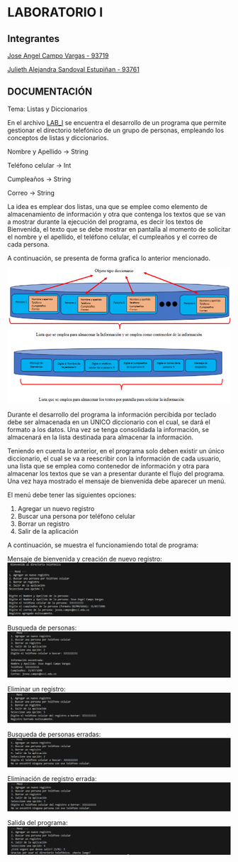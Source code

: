 # LABORATORIO I
## Integrantes
[Jose Angel Campo Vargas - 93719](https://github.com/Jose-Angel-Campo-Vargas)

[Julieth Alejandra Sandoval Estupiñan - 93761](https://github.com/Julieth-Sandoval)

## DOCUMENTACIÓN
Tema: Listas y Diccionarios

En el archivo [LAB_I](/LABORATORIO_I/LAB_I.py) se encuentra el desarrollo de  un programa que permite gestionar el directorio telefónico de un grupo de personas, empleando los conceptos de listas y diccionarios.

Nombre y Apellido → String

Teléfono celular → Int

Cumpleaños → String

Correo → String

La idea es emplear dos listas, una que se emplee como elemento de almacenamiento de información y otra que contenga los textos que se van a mostrar durante la ejecución del programa, es decir los textos de Bienvenida, el texto que se debe mostrar en pantalla al momento de solicitar el nombre y el apellido, el teléfono celular, el cumpleaños y el correo de cada persona.

A continuación, se presenta de forma grafica lo anterior mencionado.

![REPR_DICCIONARIOS](/LABORATORIO_I/IMAGENES/REPR_DICCIONARIOS.png)

Durante el desarrollo del programa la información percibida por teclado debe ser almacenada en un UNICO diccionario con el cual, se dará el formato a los datos. Una vez se tenga consolidada la información, se almacenará en la lista destinada para almacenar la información.

Teniendo en cuenta lo anterior, en el programa solo deben existir un único diccionario, el cual se va a reescribir con la información de cada usuario, una lista que se emplea como contenedor de información
y otra para almacenar los textos que se van a presentar durante el flujo del programa. Una vez haya mostrado el mensaje de bienvenida debe aparecer un menú.

El menú debe tener las siguientes opciones:
1. Agregar un nuevo registro
2. Buscar una persona por teléfono celular
3. Borrar un registro
4. Salir de la aplicación

A continuación, se muestra el funcionamiendo total de programa:

Mensaje de bienvenida y creación de nuevo registro:
![NUEVO_REGISTRO](/LABORATORIO_I/IMAGENES/NUEVO_REGISTRO.png)

Busqueda de personas:
![BUSQUEDA_PERSONAS](/LABORATORIO_I/IMAGENES/BUSQUEDA_PERSONAS.png)

Eliminar un registro:
![ELIMINAR_USUARIO](/LABORATORIO_I/IMAGENES/ELIMINAR_USUARIO.png)

Busqueda de personas erradas:
![BUSQUEDA_ERRADA](/LABORATORIO_I/IMAGENES/BUSQUEDA_ERRADA.png)

Eliminación de registro errada:
![ELIMINACION_ERRADA](/LABORATORIO_I/IMAGENES/ELIMINACION_ERRADA.png)

Salida del programa:
![SALIDA_PROGRAMA](/LABORATORIO_I/IMAGENES/SALIDA_PROGRAMA.png)

